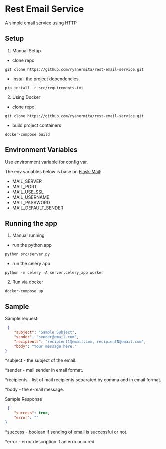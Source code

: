 # Rest Email Service
A simple email service using HTTP


## Setup
1. Manual Setup
  * clone repo
  
  ```
  git clone https://github.com/ryanermita/rest-email-service.git 
  ```

  * Install the project dependencies.
  
  ```
  pip install -r src/requirements.txt
  ```

2. Using Docker
  * clone repo
  
  ```
  git clone https://github.com/ryanermita/rest-email-service.git 
  ```
  
  * build project containers
  
  ```
  docker-compose build
  ```
  
## Environment Variables
Use environment variable for config var.

The env variables below is base on [Flask-Mail](https://pythonhosted.org/Flask-Mail/):
* MAIL_SERVER
* MAIL_PORT
* MAIL_USE_SSL
* MAIL_USERNAME
* MAIL_PASSWORD
* MAIL_DEFAULT_SENDER

## Running the app
1. Manual running
  * run the python app
  
  ```
  python src/server.py
  ```
  
  * run the celery app
  
  ```
  python -m celery -A server.celery_app worker
  ```
  
2. Run via docker

  ```
  docker-compose up
  ```

## Sample
Sample request:

```json
 {
    "subject": "Sample Subject",
    "sender": "sender@email.com",
    "recipients": "recipient1@email.com, recipientN@email.com",
    "body": "Your message here."
}
```

*subject -  the subject of the email.

*sender - mail sender in email format.

*recipients - list of mail recipients separated by comma and in email format.

*body - the e-mail message.

Sample Response

```json
 {
    "success": true,
    "error": ""
}
```

*success - boolean if sending of email is successful or not.

*error - error description if an erro occured.
